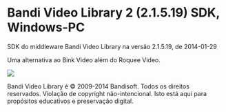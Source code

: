 # Bandi Video Library 2 (2.1.5.19) SDK, Windows-PC
SDK do middleware Bandi Video Library na versão 2.1.5.19, de 2014-01-29

Uma alternativa ao Bink Video além do Roquee Video.

[![](https://discordapp.com/api/guilds/349379672351571969/embed.png?style=banner1)](https://discord.gg/vUnjgYD)

Bandi Video Library é © 2009-2014 Bandisoft. Todos os direitos reservados. Violação de copyright não-intencional. Isto está aqui para propósitos educativos e preservação digital.
